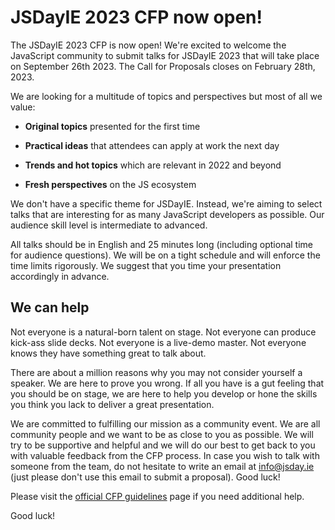 # JSDayIE 2023 CFP now open!

The JSDayIE 2023 CFP is now open! We're excited to welcome the JavaScript community to submit talks for JSDayIE 2023 that will take place on September 26th 2023. The Call for Proposals closes on February 28th, 2023.

We are looking for a multitude of topics and perspectives but most of all we value:

- **Original topics** presented for the first time

- **Practical ideas** that attendees can apply at work the next day

- **Trends and hot topics** which are relevant in 2022 and beyond

- **Fresh perspectives** on the JS ecosystem

We don't have a specific theme for JSDayIE. Instead, we're aiming to select talks that are interesting for as many JavaScript developers as possible. Our audience skill level is intermediate to advanced.

All talks should be in English and 25 minutes long (including optional time for audience questions).
We will be on a tight schedule and will enforce the time limits rigorously. We suggest that you time your presentation accordingly in advance.

## We can help

Not everyone is a natural-born talent on stage. Not everyone can produce kick-ass slide decks. Not everyone is a live-demo master. Not everyone knows they have something great to talk about.

There are about a million reasons why you may not consider yourself a speaker. We are here to prove you wrong. If all you have is a gut feeling that you should be on stage, we are here to help you develop or hone the skills you think you lack to deliver a great presentation.

We are committed to fulfilling our mission as a community event. We are all community people and we want to be as close to you as possible. We will try to be supportive and helpful and we will do our best to get back to you with valuable feedback from the CFP process. In case you wish to talk with someone from the team, do not hesitate to write an email at [info@jsday.ie](mailto:info@jsday.ie) (just please don't use this email to submit a proposal). Good luck!

Please visit the [official CFP guidelines](/call-for-proposals-details) page if you need additional help.

Good luck!
